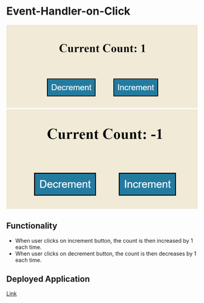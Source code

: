 # Event-Handler-on-Click

![Increments](./assets/images/increment.PNG) <br>
![Decrements](./assets/images/decrement.PNG)

## Functionality

- When user clicks on increment button, the count is then increased by 1 each time.
- When user clicks on decrement button, the count is then decreases by 1 each time.

## Deployed Application

[Link](https://ally27.github.io/Event-Handler-on-Click/)
